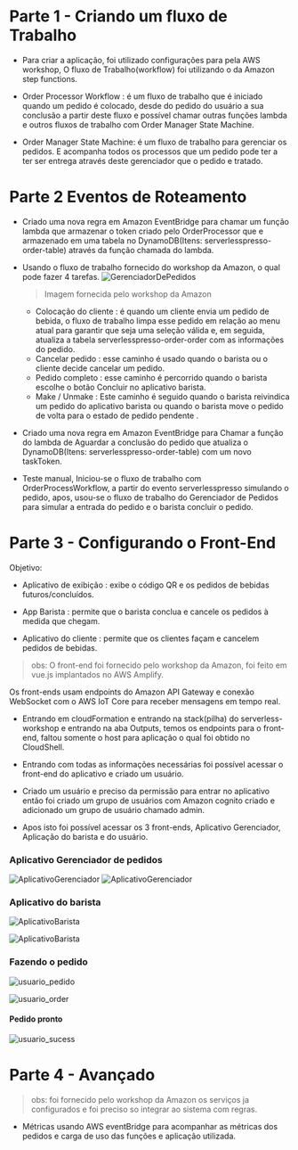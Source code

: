 # Parte 1 - Criando um fluxo de Trabalho

- Para criar a aplicação, foi utilizado configurações para pela AWS workshop, O fluxo de Trabalho(workflow) foi utilizando o  da Amazon step functions.

- Order Processor Workflow : é um fluxo de trabalho que é iniciado quando um pedido é colocado, desde do pedido do usuário a sua conclusão a partir deste fluxo e possível chamar outras funções lambda e outros fluxos de trabalho com Order Manager State Machine.
- Order Manager State Machine: é um fluxo de trabalho para gerenciar os pedidos. E acompanha todos os processos que um pedido pode ter a ter ser entrega através deste gerenciador que o pedido e tratado.

# Parte 2 Eventos de Roteamento


- Criado uma nova regra em Amazon EventBridge para chamar um função lambda que armazenar o token criado pelo OrderProcessor que e armazenado em uma tabela no DynamoDB(Itens: serverlesspresso-order-table) através da função chamada do lambda.
- Usando o fluxo de trabalho fornecido do workshop da Amazon, o qual pode fazer 4 tarefas.
    ![GerenciadorDePedidos](imgs/GerenciadorDePedidos.png)
    >Imagem fornecida pelo workshop da Amazon
    - Colocação do cliente : é quando um cliente envia um pedido de bebida, o fluxo de trabalho limpa esse pedido em relação ao menu atual para garantir que seja uma seleção válida e, em seguida, atualiza a tabela serverlesspresso-order-order com as informações do pedido.
    - Cancelar pedido : esse caminho é usado quando o barista ou o cliente decide cancelar um pedido.
    - Pedido completo : esse caminho é percorrido quando o barista escolhe o botão Concluir no aplicativo barista.
    - Make / Unmake : Este caminho é seguido quando o barista reivindica um pedido do aplicativo barista ou quando o barista move o pedido de volta para o estado de pedido pendente .

- Criado uma nova regra em Amazon EventBridge para Chamar a função do lambda de Aguardar a conclusão do pedido que atualiza o DynamoDB(Itens: serverlesspresso-order-table) com um novo taskToken.

- Teste manual, Iniciou-se o fluxo de trabalho com OrderProcessWorkflow, a partir do evento serverlesspresso simulando o pedido, apos, usou-se o fluxo de trabalho do Gerenciador de Pedidos para simular a entrada do pedido e o barista concluir o pedido.

# Parte 3  - Configurando o Front-End
Objetivo:

- Aplicativo de exibição : exibe o código QR e os pedidos de bebidas futuros/concluídos.

- App Barista : permite que o barista conclua e cancele os pedidos à medida que chegam.

- Aplicativo do cliente : permite que os clientes façam e cancelem pedidos de bebidas.

> obs: O front-end foi fornecido pelo workshop da Amazon, foi feito em vue.js implantados no AWS Amplify.

Os front-ends usam endpoints do Amazon API Gateway e conexão WebSocket com o AWS IoT Core para receber mensagens em tempo real.

- Entrando em cloudFormation e entrando na stack(pilha) do serverless-workshop e entrando na aba Outputs, temos os endpoints para o front-end, faltou somente o host para aplicação o qual foi obtido no CloudShell.

- Entrando com todas as informações necessárias foi possível acessar o front-end do aplicativo e criado um usuário.
- Criado um usuário e preciso da permissão para entrar no aplicativo então foi criado um grupo de usuários com Amazon cognito criado e adicionado um grupo de usuário chamado admin.
- Apos isto foi possível acessar os 3 front-ends, Aplicativo Gerenciador, Aplicação do barista e do usuário.
### Aplicativo Gerenciador de pedidos
![AplicativoGerenciador](imgs/Gerenciado.png)
![AplicativoGerenciador](imgs/Gerenciado_ready.png)
### Aplicativo do barista
![AplicativoBarista](imgs/Barista_preview.png)

![AplicativoBarista](imgs/Barista_pickup.png)
### Fazendo o pedido
![usuario_pedido](imgs/usuario_pedido.jpg)

![usuario_order](imgs/usuario_order.jpg)
#### Pedido pronto
![usuario_sucess](imgs/usuario_sucess.jpg)


# Parte 4 - Avançado
> obs: foi fornecido pelo workshop da Amazon os serviços ja configurados e foi preciso so integrar ao sistema com regras.
- Métricas usando AWS eventBridge para acompanhar as métricas dos pedidos e carga de uso das funções e aplicação utilizada.
